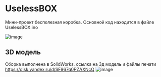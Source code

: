 # UselessBOX

Мини-проект бесполезная коробка. Основной код находится в файле UselessBOX.ino

![image](https://github.com/artem-sann/UselessBOX/assets/73960471/14eadebd-8d93-4821-bf51-a1570f72c4aa)

## 3D модель

Сборка выполнена в SolidWorks. ссылка на 3д модель и файлы печати https://disk.yandex.ru/d/SF967q0PZAXNcQ
![image](https://github.com/artem-sann/UselessBOX/assets/73960471/82095887-53d6-4413-b32e-521e8063e2f3)

